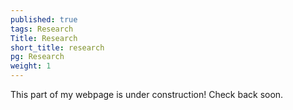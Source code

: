 ```yaml
---
published: true
tags: Research
Title: Research
short_title: research
pg: Research
weight: 1
---
```


This part of my webpage is under construction! Check back soon.

